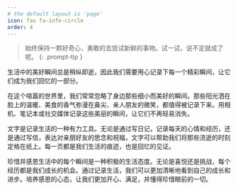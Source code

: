 ```yaml
---
# the default layout is 'page'
icon: fas fa-info-circle
order: 4
---
```


> 始终保持一颗好奇心，勇敢的去尝试新鲜的事物。试一试，说不定就成了呢。
{: .prompt-tip }

生活中的美好瞬间总是稍纵即逝，因此我们需要用心记录下每一个精彩瞬间，让它们成为我们回忆的一部分。

在这个喧嚣的世界里，我们常常忽略了身边那些细小而美好的瞬间。那些阳光洒在脸上的温暖、美食的香气弥漫在鼻尖、亲人朋友的微笑，都值得被记录下来。用相机、笔记本或社交媒体记录这些美丽的瞬间，让它们不再轻易消失。

文字是记录生活的一种有力工具。无论是通过写日记，记录每天的心情和经历，还是通过写信，表达对亲朋好友的思念和祝福，文字可以帮助我们将那些流逝的时刻定格在纸上。每一页都是我们生活的痕迹，也是回忆的见证。

珍惜并感恩生活中的每个瞬间是一种积极的生活态度。无论是喜悦还是挑战，每个经历都是我们成长的机会。通过记录生活，我们可以更加清晰地看到自己的成长和进步。培养感恩的心态，让我们更加开心、满足，并懂得珍惜眼前的一切。